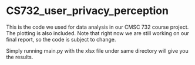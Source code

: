 # CS732_user_privacy_perception
This is the code we used for data analysis in our CMSC 732 course project. The plotting is also included. Note that right now we are still working on our final report, so the code is subject to change.

Simply running main.py with the xlsx file under same directory will give you the results. 
